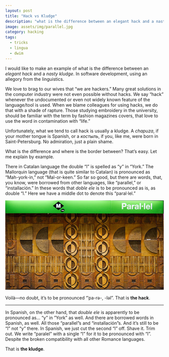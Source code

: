 ```yaml
---
layout: post
title: "Hack vs Kludge"
description: "what is the difference between an elegant hack and a nasty kludge on a linguistic example"
image: assets/img/parallel.jpg
category: hacking
tags:
  - tricks
  - lingua
  - dwim
---
```


I would like to make an example of what is the difference between an _elegant hack_ and a _nasty kludge_.
In software development, using an allegory from the linguistics.

We love to brag to our wives that “we are hackers.” Many great solutions in the computer industry
were not even possible without hacks. We say “hack” whenever the undocumented or even not widely
known feature of the language/tool is used. When we blame colleagues for using hacks,
we do that with a shade of rapture. Those studying embroidery in the university, should be
familiar with the term by fashion magazines covers, that love to use the word
in contamination with “life.”

Unfortunately, what we tend to call hack is usually a kludge. A _chapuza_, if your mother
tongue is Spanish, or a _костыль_, if you, like me, were born in Saint-Petersburg.
No admiration, just a plain shame.

What is the difference and where is the border between? That’s easy. Let me explain
by example.

There in Catalan language the double “l” is spelled as “y” in “York.” The Mallorquin language
(that is quite similar to Catalan) is pronounced as “Mah-york-in,” not “Mal-or-keen.”
So far so good, but there are words, that, you know, were borrowed from other languages,
like “parallel,” or “installación.” In these words that _doble ele_ is to be pronounced as is,
as double “l.” Here we have a middle dot to denote this “paral·lel.”

![paral·lel ⇒ parallllllel](assets/img/parallel.jpg)

Voilà—no doubt, it’s to be pronounced “ˈpa-rə-, -ləl”. That is **the hack**.

---

In Spanish, on the other hand, that _double ele_ is apparently to be
pronounced as... “y” in ”York” as well. And there are borrowed words in Spanish, as well.
All those “parallel”s and “installación”s. And it’s still to be “l” not “y” there.
In Spanish, we just cut the second “l” off. Shave it. Trim out. We write “paralel” with
a single “l” for it to be pronounced with “l”. Despite the broken compatibility
with all other Romance languages.

That is **the kludge**.
